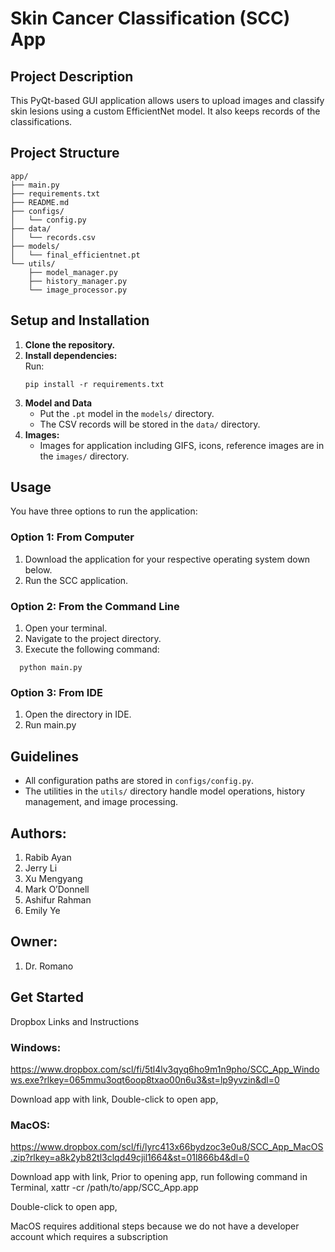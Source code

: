 # Skin Cancer Classification (SCC) App

## Project Description

This PyQt-based GUI application allows users to upload images and classify skin lesions using a custom EfficientNet model. It also keeps records of the classifications.

## Project Structure

```
app/
├── main.py
├── requirements.txt
├── README.md
├── configs/
│   └── config.py
├── data/
│   └── records.csv
├── models/
│   └── final_efficientnet.pt
└── utils/
    ├── model_manager.py
    ├── history_manager.py
    └── image_processor.py
```

## Setup and Installation

1. **Clone the repository.**
2. **Install dependencies:**  
   Run:
    ```
    pip install -r requirements.txt
    ```
3. **Model and Data**
   - Put the `.pt` model in the `models/` directory.
   - The CSV records will be stored in the `data/` directory.
4. **Images:**
   - Images for application including GIFS, icons, reference images are in the `images/` directory.

## Usage

You have three options to run the application:

### Option 1: From Computer
1. Download the application for your respective operating system down below.
2. Run the SCC application.

### Option 2: From the Command Line
1. Open your terminal.
2. Navigate to the project directory.
3. Execute the following command:
```
  python main.py
```

### Option 3: From IDE
1. Open the directory in IDE.
2. Run main.py

## Guidelines

- All configuration paths are stored in `configs/config.py`.
- The utilities in the `utils/` directory handle model operations, history management, and image processing.


## Authors:
1. Rabib Ayan​
2. Jerry Li​
3. Xu Mengyang​
4. Mark O’Donnell​
5. Ashifur Rahman​
6. Emily Ye

## Owner:
1. Dr. Romano

## Get Started
Dropbox Links and Instructions

### Windows: 
https://www.dropbox.com/scl/fi/5tl4lv3qyq6ho9m1n9pho/SCC_App_Windows.exe?rlkey=065mmu3oqt6oop8txao00n6u3&st=lp9yvzin&dl=0

Download app with link,
Double-click to open app,
 
### MacOS:
https://www.dropbox.com/scl/fi/lyrc413x66bydzoc3e0u8/SCC_App_MacOS.zip?rlkey=a8k2yb82tl3clqd49cjil1664&st=01l866b4&dl=0

Download app with link,
Prior to opening app, run following command in Terminal,
xattr -cr /path/to/app/SCC_App.app

Double-click to open app,

MacOS requires additional steps because we do not have a developer account which requires a subscription
